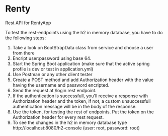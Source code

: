 # Renty
Rest API for RentyApp

To test the rest-endpoints using the h2 in memory database, you have to do the following steps:
1. Take a look on BootStrapData class from service and choose a user from there
2. Encript user:password using base 64.
3. Start the Spring Boot application (make sure that the active spring profile is dev or test in application.yml)
4. Use Postman or any other client tester
5. Create a POST method and add Authorization header with the value having the username and password encripted.
6. Send the request at /login rest endpoint.
7. If the authentication is successfull, you'll receive a response with Authorization header and the token, if not, a custom unsuccessfull authentication message will be in the body of the response.
8. Use the token, for testing the rest of endpoints. Put the token on the Authorization header for every rest request.
9. To see the changes in the h2 in memory database type http://localhost:8080/h2-console  (user: root, password: root)
